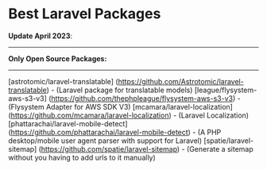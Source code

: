 # Best Laravel Packages


**Update April 2023**:

- - - - - 
**Only Open Source Packages:**
- - - - -

[astrotomic/laravel-translatable]       (https://github.com/Astrotomic/laravel-translatable) - (Laravel package for translatable models)
[league/flysystem-aws-s3-v3]            (https://github.com/thephpleague/flysystem-aws-s3-v3) - (Flysystem Adapter for AWS SDK V3)
[mcamara/laravel-localization]          (https://github.com/mcamara/laravel-localization) - (Laravel Localization)
[phattarachai/laravel-mobile-detect]    (https://github.com/phattarachai/laravel-mobile-detect) - (A PHP desktop/mobile user agent parser with support for Laravel)
[spatie/laravel-sitemap]                (https://github.com/spatie/laravel-sitemap) - (Generate a sitemap without you having to add urls to it manually)
